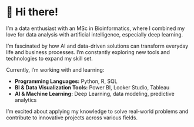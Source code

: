 # 👋 Hi there!

I’m a data enthusiast with an MSc in Bioinformatics, where I combined my love for data analysis with artificial intelligence, especially deep learning.

I’m fascinated by how AI and data-driven solutions can transform everyday life and business processes. I’m constantly exploring new tools and technologies to expand my skill set.  

Currently, I’m working with and learning:

- **Programming Languages:** Python, R, SQL
- **BI & Data Visualization Tools:** Power BI, Looker Studio, Tableau
- **AI & Machine Learning:** Deep Learning, data modeling, predictive analytics

I’m excited about applying my knowledge to solve real-world problems and contribute to innovative projects across various fields.

